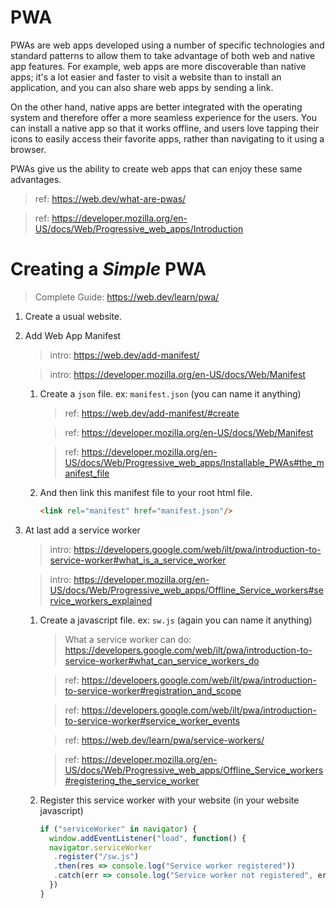 # PWA

PWAs are web apps developed using a number of specific technologies and standard patterns to allow them to take advantage of both web and native app features. For example, web apps are more discoverable than native apps; it's a lot easier and faster to visit a website than to install an application, and you can also share web apps by sending a link.

On the other hand, native apps are better integrated with the operating system and therefore offer a more seamless experience for the users. You can install a native app so that it works offline, and users love tapping their icons to easily access their favorite apps, rather than navigating to it using a browser.

PWAs give us the ability to create web apps that can enjoy these same advantages.

> ref: https://web.dev/what-are-pwas/

> ref: https://developer.mozilla.org/en-US/docs/Web/Progressive_web_apps/Introduction

# Creating a *Simple* PWA

> Complete Guide: https://web.dev/learn/pwa/

1. Create a usual website.

2. Add Web App Manifest

   > intro: https://web.dev/add-manifest/

   > intro: https://developer.mozilla.org/en-US/docs/Web/Manifest

   1. Create a `json` file. ex: `manifest.json` (you can name it anything)

      > ref: https://web.dev/add-manifest/#create

      > ref: https://developer.mozilla.org/en-US/docs/Web/Manifest

      > ref: https://developer.mozilla.org/en-US/docs/Web/Progressive_web_apps/Installable_PWAs#the_manifest_file

   2. And then link this manifest file to your root html file.

      ```html
      <link rel="manifest" href="manifest.json"/>
      ```

3. At last add a service worker

   > intro: https://developers.google.com/web/ilt/pwa/introduction-to-service-worker#what_is_a_service_worker

   > intro: https://developer.mozilla.org/en-US/docs/Web/Progressive_web_apps/Offline_Service_workers#service_workers_explained

   1. Create a javascript file. ex: `sw.js` (again you can name it anything)

      > What a service worker can do: https://developers.google.com/web/ilt/pwa/introduction-to-service-worker#what_can_service_workers_do

      > ref: https://developers.google.com/web/ilt/pwa/introduction-to-service-worker#registration_and_scope

      > ref: https://developers.google.com/web/ilt/pwa/introduction-to-service-worker#service_worker_events

      > ref: https://web.dev/learn/pwa/service-workers/

      > ref: https://developer.mozilla.org/en-US/docs/Web/Progressive_web_apps/Offline_Service_workers#registering_the_service_worker

   2. Register this service worker with your website (in your website javascript)

      ```javascript
      if ("serviceWorker" in navigator) {
        window.addEventListener("load", function() {
        navigator.serviceWorker
         .register("/sw.js")
         .then(res => console.log("Service worker registered"))
         .catch(err => console.log("Service worker not registered", err))
        })
      }
      ```

      